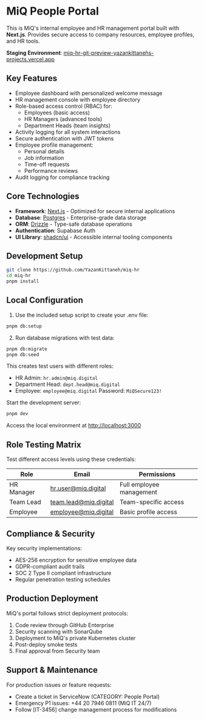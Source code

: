 # MiQ People Portal

This is MiQ's internal employee and HR management portal built with **Next.js**. Provides secure access to company resources, employee profiles, and HR tools.

**Staging Environment**: [miq-hr-git-preview-yazankittanehs-projects.vercel.app](miq-hr-git-preview-yazankittanehs-projects.vercel.app)

## Key Features

- Employee dashboard with personalized welcome message
- HR management console with employee directory
- Role-based access control (RBAC) for:
  - Employees (basic access)
  - HR Managers (advanced tools)
  - Department Heads (team insights)
- Activity logging for all system interactions
- Secure authentication with JWT tokens
- Employee profile management:
  - Personal details
  - Job information
  - Time-off requests
  - Performance reviews
- Audit logging for compliance tracking

## Core Technologies

- **Framework**: [Next.js](https://nextjs.org/) - Optimized for secure internal applications
- **Database**: [Postgres](https://www.postgresql.org/) - Enterprise-grade data storage
- **ORM**: [Drizzle](https://orm.drizzle.team/) - Type-safe database operations
- **Authentication**: Supabase Auth
- **UI Library**: [shadcn/ui](https://ui.shadcn.com/) - Accessible internal tooling components

## Development Setup

```bash
git clone https://github.com/YazanKittaneh/miq-hr
cd miq-hr
pnpm install
```

## Local Configuration

1. Use the included setup script to create your .env file:

```bash
pnpm db:setup
```

2. Run database migrations with test data:

```bash
pnpm db:migrate
pnpm db:seed
```

This creates test users with different roles:
- HR Admin: `hr.admin@miq.digital`
- Department Head: `dept.head@miq.digital`
- Employee: `employee@miq.digital`
Password: `MiQSecure123!`

Start the development server:

```bash
pnpm dev
```

Access the local environment at [http://localhost:3000](http://localhost:3000)

## Role Testing Matrix

Test different access levels using these credentials:

| Role | Email | Permissions |
|------|-------|-------------|
| HR Manager | hr.user@miq.digital | Full employee management |
| Team Lead | team.lead@miq.digital | Team-specific access |
| Employee | employee@miq.digital | Basic profile access |

## Compliance & Security

Key security implementations:
- AES-256 encryption for sensitive employee data
- GDPR-compliant audit trails
- SOC 2 Type II compliant infrastructure
- Regular penetration testing schedules

## Production Deployment

MiQ's portal follows strict deployment protocols:

1. Code review through GitHub Enterprise
2. Security scanning with SonarQube
3. Deployment to MiQ's private Kubernetes cluster
4. Post-deploy smoke tests
5. Final approval from Security team

## Support & Maintenance

For production issues or feature requests:
- Create a ticket in ServiceNow (CATEGORY: People Portal)
- Emergency P1 issues: +44 20 7946 0811 (MiQ IT 24/7)
- Follow [IT-3456] change management process for modifications
